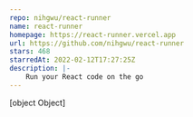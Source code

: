 ```yaml
---
repo: nihgwu/react-runner
name: react-runner
homepage: https://react-runner.vercel.app
url: https://github.com/nihgwu/react-runner
stars: 468
starredAt: 2022-02-12T17:27:25Z
description: |-
    Run your React code on the go
---
```


[object Object]
